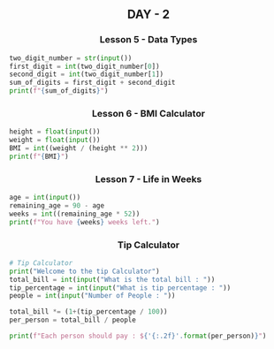 <h2 style="text-align:center">DAY - 2</h2>   

<h3 style="text-align:center;">Lesson 5 - Data Types</h3>  

```python
two_digit_number = str(input())
first_digit = int(two_digit_number[0])
second_digit = int(two_digit_number[1])
sum_of_digits = first_digit + second_digit
print(f"{sum_of_digits}")
```
<h3 style="text-align:center;">Lesson 6 - BMI Calculator</h3>  

```python
height = float(input())
weight = float(input())
BMI = int((weight / (height ** 2)))
print(f"{BMI}")
```
<h3 style="text-align:center;">Lesson 7 - Life in Weeks</h3>  

```python
age = int(input())
remaining_age = 90 - age
weeks = int((remaining_age * 52))
print(f"You have {weeks} weeks left.")
```
<h3 style="text-align:center;">Tip Calculator</h3>  

```python
# Tip Calculator
print("Welcome to the tip Calculator")
total_bill = int(input("What is the total bill : "))
tip_percentage = int(input("What is tip percentage : "))
people = int(input("Number of People : "))

total_bill *= (1+(tip_percentage / 100))
per_person = total_bill / people

print(f"Each person should pay : ${'{:.2f}'.format(per_person)}")
```
